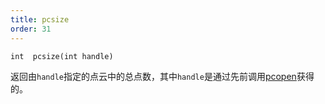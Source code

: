 ```yaml
---
title: pcsize
order: 31
---
```

`int  pcsize(int handle)`

返回由`handle`指定的点云中的总点数，其中`handle`是通过先前调用[pcopen](pcopen.html "返回点云文件的句柄。")获得的。